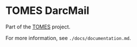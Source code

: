 # TOMES DarcMail

Part of the [TOMES](https://www.ncdcr.gov/resources/records-management/tomes) project.

For more information, see `./docs/documentation.md`.
